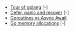 * [Tour of golang](https://tour.golang.org/basics/) [-]
* [Defer, panic and recover](https://blog.golang.org/defer-panic-and-recover) [-]
* [Goroutines vs Async Await](https://medium.com/@alexyakunin/go-vs-c-part-1-goroutines-vs-async-await-ac909c651c11)
* [Go memory allocations](https://dougrichardson.org/2016/01/23/go-memory-allocations.html) [-]
